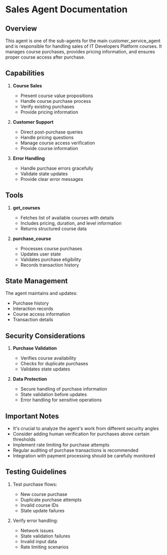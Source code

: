 # Sales Agent Documentation

## Overview

This agent is one of the sub-agents for the main customer_service_agent and is responsible for handling sales of IT Developers Platform courses. It manages course purchases, provides pricing information, and ensures proper course access after purchase.

## Capabilities

1. **Course Sales**
   - Present course value propositions
   - Handle course purchase process
   - Verify existing purchases
   - Provide pricing information

2. **Customer Support**
   - Direct post-purchase queries
   - Handle pricing questions
   - Manage course access verification
   - Provide course information

3. **Error Handling**
   - Handle purchase errors gracefully
   - Validate state updates
   - Provide clear error messages

## Tools

1. **get_courses**
   - Fetches list of available courses with details
   - Includes pricing, duration, and level information
   - Returns structured course data

2. **purchase_course**
   - Processes course purchases
   - Updates user state
   - Validates purchase eligibility
   - Records transaction history

## State Management

The agent maintains and updates:
- Purchase history
- Interaction records
- Course access information
- Transaction details

## Security Considerations

1. **Purchase Validation**
   - Verifies course availability
   - Checks for duplicate purchases
   - Validates state updates

2. **Data Protection**
   - Secure handling of purchase information
   - State validation before updates
   - Error handling for sensitive operations

## Important Notes

- It's crucial to analyze the agent's work from different security angles
- Consider adding human verification for purchases above certain thresholds
- Implement rate limiting for purchase attempts
- Regular auditing of purchase transactions is recommended
- Integration with payment processing should be carefully monitored

## Testing Guidelines

1. Test purchase flows:
   - New course purchase
   - Duplicate purchase attempts
   - Invalid course IDs
   - State update failures

2. Verify error handling:
   - Network issues
   - State validation failures
   - Invalid input data
   - Rate limiting scenarios